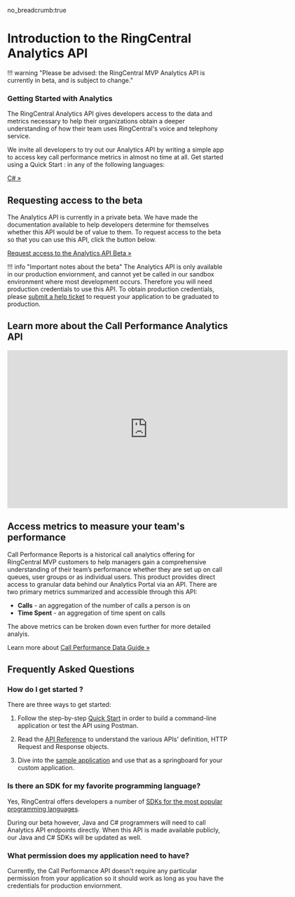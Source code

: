 no_breadcrumb:true

# Introduction to the RingCentral Analytics API

!!! warning "Please be advised: the RingCentral MVP Analytics API is currently in beta, and is subject to change."

<div class="jumbotron pt-1">
  <h3 class="h3 display-5">Getting Started with Analytics</h3>
  <p class="lead">The RingCentral Analytics API gives developers access to the data and metrics necessary to help their organizations obtain a deeper understanding of how their team uses RingCentral's voice and telephony service.</p>
  <p>We invite all developers to try out our Analytics API by writing a simple app to access key call performance metrics in almost no time at all. Get started using a Quick Start : in any of the following languages:</p>
  <a href="quick-start/#C#" class="btn btn-light qs-link">C# &raquo;</a>
</div>

## Requesting access to the beta

The Analytics API is currently in a private beta. We have made the documentation available to help developers determine for themselves whether this API would be of value to them. To request access to the beta so that you can use this API, click the button below. 

<a class="btn btn-primary" href="https://forms.gle/hEBVJU6Y8nqRy2y16">Request access to the Analytics API Beta &raquo;</a>

!!! info "Important notes about the beta"
    The Analytics API is only available in our production enviornment, and cannot yet be called in our sandbox environment where most development occurs. Therefore you will need production credentials to use this API. To obtain production credentials, please [submit a help ticket](https://developers.ringcentral.com/support/create-case) to request your application to be graduated to production.

## Learn more about the Call Performance Analytics API

<iframe src="https://player.vimeo.com/video/563903824?color=ff8800&title=0&byline=0&portrait=0" width="640" height="360" frameborder="0" allow="autoplay; fullscreen; picture-in-picture" allowfullscreen></iframe>

## Access metrics to measure your team's performance

Call Performance Reports is a historical call analytics offering for RingCentral MVP customers to help managers gain a comprehensive understanding of their team’s performance whether they are set up on call queues, user groups or as individual users. This product provides direct access to granular data behind our Analytics Portal via an API. There are two primary metrics summarized and accessible through this API:

* **Calls** - an aggregation of the number of calls a person is on
* **Time Spent** - an aggregation of time spent on calls

The above metrics can be broken down even further for more detailed analyis. 

Learn more about [Call Performance Data Guide &raquo;](./call-performance/)

## Frequently Asked Questions

### How do I get started ?

There are three ways to get started:

1. Follow the step-by-step [Quick Start](./quick-start/) in order to build a command-line application or test the API using Postman.

2. Read the [API Reference](./call-performance/api-reference/) to understand the various APIs' definition, HTTP Request and Response objects.

3. Dive into the [sample application](./call-performance/sample-app/) and use that as a springboard for your custom application.

### Is there an SDK for my favorite programming language?

Yes, RingCentral offers developers a number of [SDKs for the most popular programming languages](../sdks). 

During our beta however, Java and C# programmers will need to call Analytics API endpoints directly. When this API is made available publicly, our Java and C# SDKs will be updated as well. 

### What permission does my application need to have?

Currently, the Call Performance API doesn't require any particular permission from your application so it should work as long as you have the  credentials for production enviornment.
